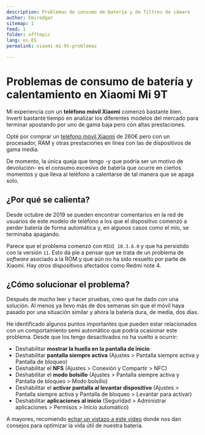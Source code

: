 ```yaml
---
description: Problemas de consumo de batería y de filtros de cámara
author: Emirodgar
sitemap: 1
feed: 1
folder: offtopic
lang: es_ES
permalink: xiaomi-mi-9t-problemas

---
```


# Problemas de consumo de batería y calentamiento en Xiaomi Mi 9T

Mi experiencia con un **teléfono móvil Xiaomi** comenzó bastante bien. Invertí bastante tiempo en analizar los diferentes modelos del mercado para terminar apostando por uno de gama baja pero con altas prestaciones. 

Opté por comprar un [teléfono móvil Xiaomi](telefono-movil) de 260€ pero con un procesador, RAM y otras prestaciones en línea con las de dispositivos de gama media.

De momento, la única queja que tengo -y que podría ser un motivo de devolución- es el consumo excesivo de batería que ocurre en ciertos momentos y que lleva al teléfono a calentarse de tal manera que se apaga solo.

## ¿Por qué se calienta?

Desde octubre de 2019 se pueden encontrar comentarios en la red de usuarios de este modelo de teléfono a los que el dispositivo comenzó a perder batería de forma automática y, en algunos casos como el mío, se terminaba apagando.

<amp-twitter 
  width="375"
  height="472"
  layout="responsive"
  data-tweetid="1228252540929814528">
</amp-twitter>

Parece que el problema comenzó con `MIUI 10.3.6.0` y que ha persistido con la versión `11`. Esto da pie a pensar que se trata de un problema de *software* asociado a la ROM y que aún no ha sido resuelto por parte de Xiaomi. Hay otros dispositivos afectados como Redmi note 4.

## ¿Cómo solucionar el problema?

Después de mucho leer y hacer pruebas, creo que he dado con una solución. Al menos ya llevo más de dos semanas sin que el móvil haya pasado por una situación similar y ahora la batería dura, de media, dos días.

He identificado algunos puntos importantes que pueden estar relacionados con un comportamiento semi automático que podría ocasionar este problema. Desde que los tengo desactivados no ha vuelto a ocurrir:

- Deshabilitar **mostrar la huella en la pantalla de inicio**
- Deshabilitar **pantalla siempre activa** (Ajustes > Pantalla siempre activa y Pantalla de bloqueo)
- Deshabilitar el **NFS** (Ajustes > Conexión y Compartir > NFC)
- Deshabilitar el **modo bolsillo** (Ajustes > Pantalla siempre activa y Pantalla de bloqueo > Modo bolsillo)
- Deshabilitar el **activar pantalla al levantar dispositivo** (Ajustes > Pantalla siempre activa y Pantalla de bloqueo > Levantar para activar)
- Deshabilitar **aplicaciones al inicio** (Seguridad > Administrar aplicaciones > Permisos > Inicio automático) 

A mayores, recomiendo [echar un vistazo a este vídeo](https://www.youtube.com/watch?v=Kjyucud0fzA&feature=emb_logo) donde nos dan consejos para optimizar la vida útil de nuestra batería.
<!--stackedit_data:
eyJoaXN0b3J5IjpbLTQ4NjEyODEzMSwtMTEyNDcwNDEzOCwtMT
cwNTc5NjY5OCwzNTYwOTQzNV19
-->